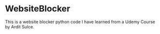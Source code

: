 # WebsiteBlocker
This is a website blocker python code I have learned from a Udemy Course by Ardit Sulce.
